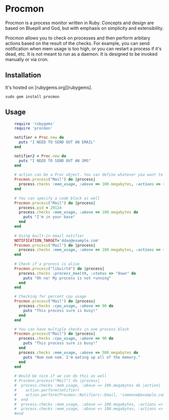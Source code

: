 # Procmon
Procmon is a process monitor written in Ruby. Concepts and design are based on Bluepill and God, but with emphasis on simplicity and extensibility.

Procmon allows you to check on processes and then perform arbitary actions based on the result of the checks. For example, you can send notification when mem usage is too high, or you can restart a process if it's dead, etc. It is not meant to run as a daemon. It is designed to be invoked manually or via cron.

## Installation
It&apos;s hosted on [rubygems.org][rubygems].

    sudo gem install procmon

## Usage

```ruby
    require 'rubygems'
    require 'procmon'

    notifier = Proc.new do
      puts "I NEED TO SEND OUT AN EMAIL"
    end

    notifier2 = Proc.new do
      puts "I NEED TO SEND OUT AN SMS"
    end
 
    # action can be a Proc object. You can define whatever you want to do 
    Procmon.process("Mail") do |process|
      process.checks :mem_usage, :above => 100.megabytes, :actions => [notifier, notifier2]
    end
 
    # You can specify a code block as well
    Procmon.process("Mail") do |process|
      process.pid = 29124
      process.checks :mem_usage, :above => 100.megabytes do
        puts "I'm in your base"
      end
    end
 
    # Using built-in email notifier
    NOTIFICATION_TARGET='ddao@example.com'
    Procmon.process("Mail") do |process|
      process.checks :mem_usage, :above => 100.megabytes, :actions => [Procmon::Notifiers::Email]
    end
 
    # Check if a process is alive
    Procmon.process("libvirtd") do |process|
      process.checks :process_health, :status => "down" do
        puts "Oh no! My process is not running"
      end
    end

    # Checking for percent cpu usage
    Procmon.process("Mail") do |process|
      process.checks :cpu_usage, :above => 90 do
        puts "This process sure is busy!"
      end
    end

    # You can have multiple checks in one process block
    Procmon.process("Mail") do |process|
      process.checks :cpu_usage, :above => 90 do
        puts "This process sure is busy!"
      end
      process.checks :mem_usage, :above => 500.megabytes do
        puts "Nom nom nom. I'm eating up all of the memory."
      end
    end
 
    # Would be nice if we can do this as well
    # Procmon.process("Mail") do |process|
    #  process.checks :mem_usage, :above => 100.megabytes do |action|
    #    action.perform(notifier)
    #    action.perform(Procmon::Notifiers::Email, 'someone@example.com')
    #  end
    #  process.checks :mem_usage, :above => 100.megabytes, :actions => [notifier, notifier2]
    #  process.checks :mem_usage, :above => 100.megabytes, :actions => [Procmon::Notifiers::Email]
    #end
```
